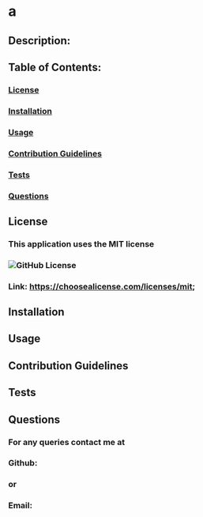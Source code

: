 
  # a
  ## Description:

 

  ## Table of Contents:
  ### [License](#License)
  ### [Installation](#installation)
  ### [Usage](#usage)
  ### [Contribution Guidelines](#contributing)
  ### [Tests](#Tests)
  ### [Questions](#Questions)

  ## License
  ### This application uses the MIT license
  ### ![GitHub License](https://www.channelfutures.com/files/2017/04/3_0.png)
  ### Link: https://choosealicense.com/licenses/mit;

  ## Installation
  

  ## Usage
  

  ## Contribution Guidelines
  

  ## Tests
  


  ## Questions
  ### For any queries contact me at
  ### Github: 
  ### or
  ### Email: 

